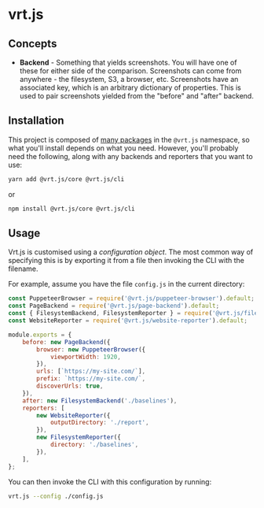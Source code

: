 # vrt.js

## Concepts

* **Backend** - Something that yields screenshots. You will have one of these for either side of the comparison. Screenshots can come from anywhere - the filesystem, S3, a browser, etc. Screenshots have an associated key, which is an arbitrary dictionary of properties. This is used to pair screenshots yielded from the "before" and "after" backend.

## Installation

This project is composed of [many packages](./packages) in the `@vrt.js` namespace, so what you'll install depends on what you need. However, you'll probably need the following, along with any backends and reporters that you want to use:

```sh
yarn add @vrt.js/core @vrt.js/cli
```

or

```sh
npm install @vrt.js/core @vrt.js/cli
```

## Usage

Vrt.js is customised using a _configuration object_. The most common way of specifying this is by exporting it from a file then invoking the CLI with the filename.

For example, assume you have the file `config.js` in the current directory:

```js
const PuppeteerBrowser = require('@vrt.js/puppeteer-browser').default;
const PageBackend = require('@vrt.js/page-backend').default;
const { FilesystemBackend, FilesystemReporter } = require('@vrt.js/filesystem');
const WebsiteReporter = require('@vrt.js/website-reporter').default;

module.exports = {
    before: new PageBackend({
        browser: new PuppeteerBrowser({
            viewportWidth: 1920,
        }),
        urls: [`https://my-site.com/`],
        prefix: `https://my-site.com/`,
        discoverUrls: true,
    }),
    after: new FilesystemBackend('./baselines'),
    reporters: [
        new WebsiteReporter({
            outputDirectory: './report',
        }),
        new FilesystemReporter({
            directory: './baselines',
        }),
    ],
};
```

You can then invoke the CLI with this configuration by running:

```sh
vrt.js --config ./config.js
```
